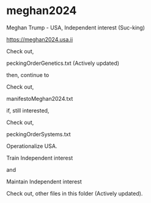 # meghan2024
Meghan Trump - USA, Independent interest (Suc-king)

https://meghan2024.usa.ii

Check out, 

peckingOrderGenetics.txt (Actively updated)

then, continue to 

Check out, 

manifestoMeghan2024.txt

if, still interested,

Check out,

peckingOrderSystems.txt


Operationalize USA. 

Train Independent interest 

and 

Maintain Independent interest

Check out, other files in this folder (Actively updated).
